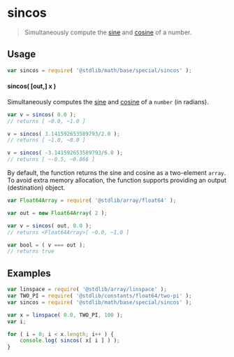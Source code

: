 <!--

@license Apache-2.0

Copyright (c) 2018 The Stdlib Authors.

Licensed under the Apache License, Version 2.0 (the "License");
you may not use this file except in compliance with the License.
You may obtain a copy of the License at

   http://www.apache.org/licenses/LICENSE-2.0

Unless required by applicable law or agreed to in writing, software
distributed under the License is distributed on an "AS IS" BASIS,
WITHOUT WARRANTIES OR CONDITIONS OF ANY KIND, either express or implied.
See the License for the specific language governing permissions and
limitations under the License.

-->

# sincos

> Simultaneously compute the [sine][@stdlib/math/base/special/sin] and [cosine][@stdlib/math/base/special/cos] of a number.

<section class="usage">

## Usage

```javascript
var sincos = require( '@stdlib/math/base/special/sincos' );
```

#### sincos( \[out,] x )

Simultaneously computes the [sine][@stdlib/math/base/special/sin] and [cosine][@stdlib/math/base/special/cos] of a `number` (in radians).

```javascript
var v = sincos( 0.0 );
// returns [ ~0.0, ~1.0 ]

v = sincos( 3.141592653589793/2.0 );
// returns [ ~1.0, ~0.0 ]

v = sincos( -3.141592653589793/6.0 );
// returns [ ~-0.5, ~0.866 ]
```

By default, the function returns the sine and cosine as a two-element `array`. To avoid extra memory allocation, the function supports providing an output (destination) object.

```javascript
var Float64Array = require( '@stdlib/array/float64' );

var out = new Float64Array( 2 );

var v = sincos( out, 0.0 );
// returns <Float64Array>[ ~0.0, ~1.0 ]

var bool = ( v === out );
// returns true
```

</section>

<!-- /.usage -->

<section class="examples">

## Examples

<!-- eslint no-undef: "error" -->

```javascript
var linspace = require( '@stdlib/array/linspace' );
var TWO_PI = require( '@stdlib/constants/float64/two-pi' );
var sincos = require( '@stdlib/math/base/special/sincos' );

var x = linspace( 0.0, TWO_PI, 100 );
var i;

for ( i = 0; i < x.length; i++ ) {
    console.log( sincos( x[ i ] ) );
}
```

</section>

<!-- /.examples -->

<section class="links">

[@stdlib/math/base/special/sin]: https://github.com/stdlib-js/math/tree/main/base/special/sin

[@stdlib/math/base/special/cos]: https://github.com/stdlib-js/math/tree/main/base/special/cos

</section>

<!-- /.links -->
